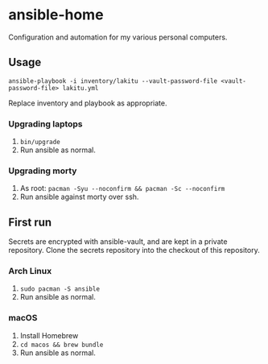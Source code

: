 # ansible-home

Configuration and automation for my various personal computers.

## Usage

```
ansible-playbook -i inventory/lakitu --vault-password-file <vault-password-file> lakitu.yml
```

Replace inventory and playbook as appropriate.

### Upgrading laptops

1. `bin/upgrade`
1. Run ansible as normal.

### Upgrading morty

1. As root: `pacman -Syu --noconfirm && pacman -Sc --noconfirm`
1. Run ansible against morty over ssh.

## First run

Secrets are encrypted with ansible-vault, and are kept in a private repository.
Clone the secrets repository into the checkout of this repository.

### Arch Linux

1. `sudo pacman -S ansible`
1. Run ansible as normal.

### macOS

1. Install Homebrew
1. `cd macos && brew bundle`
1. Run ansible as normal.
